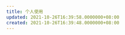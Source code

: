 ```yaml
---
title: 个人使用
updated: 2021-10-26T16:39:58.0000000+08:00
created: 2021-10-26T16:39:48.0000000+08:00
---
```


